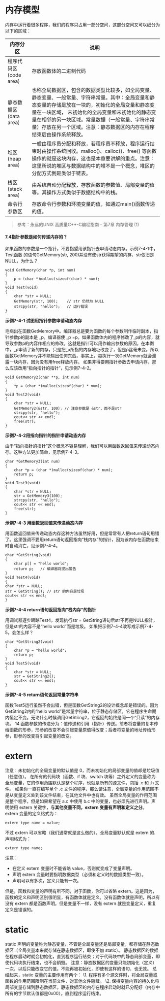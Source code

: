 # 内存模型

内存中运行着很多程序，我们的程序只占用一部分空间，这部分空间又可以细分为以下的区域：

| 内存分区             | 说明                                       |
| ---------------- | ---------------------------------------- |
| 程序代码区(code area) | 存放函数体的二进制代码                              |
| 静态数据区(data area) | 也称全局数据区，包含的数据类型比较多，如全局变量、静态变量、一般常量、字符串常量。其中：全局变量和静态变量的存储是放在一块的，初始化的全局变量和静态变量在一块区域， 未初始化的全局变量和未初始化的静态变量在相邻的另一块区域。常量数据（一般常量、字符串常量）存放在另一个区域。注意：静态数据区的内存在程序结束后由操作系统释放。 |
| 堆区(heap area)    | 一般由程序员分配和释放，若程序员不释放，程序运行结束时由操作系统回收。malloc()、calloc()、free() 等函数操作的就是这块内存，这也是本章要讲解的重点。注意：这里所说的堆区与数据结构中的堆不是一个概念，堆区的分配方式倒是类似于链表。 |
| 栈区(stack area)   | 由系统自动分配释放，存放函数的参数值、局部变量的值等。其操作方式类似于数据结构中的栈。 |
| 命令行参数区           | 存放命令行参数和环境变量的值，如通过main()函数传递的值。          |

> 参考：永远的UNIX 高质量C++-C编程指南 – 第7章 内存管理 (1)

#### 7.4指针参数是如何传递内存的？

如果函数的参数是一个指针，不要指望用该指针去申请动态内存。示例7-4-1中，Test函数 
的语句GetMemory(str, 200)并没有使str获得期望的内存，str依旧是NULL，为什么？

```
void GetMemory(char *p, int num)
{
    p = (char *)malloc(sizeof(char) * num);
}
void Test(void)
{
    char *str = NULL;
    GetMemory(str, 100);    // str 仍然为 NULL
    strcpy(str, "hello");   // 运行错误
}
```

**示例7-4-1 试图用指针参数申请动态内存**

毛病出在函数GetMemory中。编译器总是要为函数的每个参数制作临时副本，指针参数p的副本是 _p，编译器使 _p =p。如果函数体内的程序修改了_p的内容，就导致参数p的内容作相应的修改。这就是指针可以用作输出参数的原因。在本例中，_p申请了新的内存，只是把_p所指的内存地址改变了，但是p丝毫未变。所以函数GetMemory并不能输出任何东西。事实上，每执行一次GetMemory就会泄露一块内存，因为没有用free释放内存。 
如果非得要用指针参数去申请内存，那么应该改用“指向指针的指针”，见示例7-4-2。

```
void GetMemory2(char **p, int num)
{
    *p = (char *)malloc(sizeof(char) * num);
}
void Test2(void)
{
    char *str = NULL;
    GetMemory2(&str, 100); // 注意参数是 &str，而不是str
    strcpy(str, "hello");  
    cout<< str << endl;
    free(str);
}
```

**示例7-4-2用指向指针的指针申请动态内存**

由于“指向指针的指针”这个概念不容易理解，我们可以用函数返回值来传递动态内存。这种方法更加简单，见示例7-4-3。

```
char *GetMemory3(int num)
{
    char *p = (char *)malloc(sizeof(char) * num);
    return p;
}
void Test3(void)
{
    char *str = NULL;
    str = GetMemory3(100);
    strcpy(str, "hello");
    cout<< str << endl;
    free(str);
}
```

**示例7-4-3 用函数返回值来传递动态内存**

用函数返回值来传递动态内存这种方法虽然好用，但是常常有人把return语句用错了。这里强调不要用return语句返回指向“栈内存”的指针，因为该内存在函数结束时自动消亡，见示例7-4-4。

```
char *GetString(void)
{
    char p[] = "hello world";
    return p;   // 编译器将提出警告
}
void Test4(void)
{
char *str = NULL;
str = GetString(); // str 的内容是垃圾
cout<< str << endl;
}
```

**示例7-4-4 return语句返回指向“栈内存”的指针**

用调试器逐步跟踪Test4，发现执行str = GetString语句后str不再是NULL指针，但是str的内容不是“hello world”而是垃圾。 
如果把示例7-4-4改写成示例7-4-5，会怎么样？

```
char *GetString2(void)
{
    char *p = "hello world";
    return p;
}
void Test5(void)
{
    char *str = NULL;
    str = GetString2();
    cout<< str << endl;
}
```

**示例7-4-5 return语句返回常量字符串**

函数Test5运行虽然不会出错，但是函数GetString2的设计概念却是错误的。因为GetString2内的“hello world”是常量字符串，位于静态存储区，它在程序生命期内恒定不变。无论什么时候调用GetString2，它返回的始终是同一个“只读”的内存块。 
14.函数参数的传递分为：值传送和引用（指针）传送。前者将变量的复本传给函数的形参，形参的改变不会引起变量原值得改变；后者将变量的地址传给形参，形参的改变将引起变量的改变。

# extern

注意：未初始化的全局变量的默认值是 0，而未初始化的局部变量的值却是垃圾值（任意值）。 
在所有的代码块（函数、if 块、switch 块等）之外定义的变量称为全局变量，它的作用范围默认是整个程序，也就是所有的源文件，包括 .c 和 .h 文件。 
如果你一直在编写单个 .c 文件的程序，那么请注意，全局变量的作用范围不是从变量定义处到该文件结束，在其他文件中也有效。 
虽然全局变量的作用范围是整个程序，但是如果希望在 a.c 中使用 b.c 中的变量，也必须先进行声明。声明使用 extern 关键字，**与其他变量不同，extern 变量有声明和定义之分**。 
extern 变量的定义格式为：

```
extern type name = value;
```

不过 extern 可以省略（我们通常就是这么做的），全局变量默认就是 extern 的. 
声明格式为：

```
extern type name;
```

注意：

- 在定义 extern 变量时不能省略 value，否则就变成了变量声明。
- 声明 extern 变量时要指明数据类型（必须和定义时的数据类型一致）。
- 声明可以有多次，定义只能有一次。

但是，函数和变量的声明有所不同，对于函数，你可以省略 extern。这是因为，函数的定义和声明区别很明显，有函数体就是定义，没有函数体就是声明，所以有没有 extern 都是函数声明。但是变量不一样，没有 extern 就是变量定义，重复定义是错误的。

# static

static 声明的变量称为静态变量，不管是全局变量还是局部变量，都存储在静态数据区（全局变量本来就存储在静态数据区，即使不加 static）。 
静态数据区的数据在程序启动时就会初始化，直到程序运行结束；对于代码块中的静态局部变量，即使代码块执行结束，也不会销毁。 
注意：静态数据区的变量只能初始化（定义）一次，以后只能改变它的值，不能再被初始化，即使有这样的语句，也无效。 
总结起来，static 变量的主要作用有两个： 
\1. 程序有多个源文件时，将全局变量或函数的作用范围限制在当前文件，对其他文件隐藏。 
\2. 保持变量内容的持久化将局部变量存储到静态数据区。静态数据区的内存在程序启动时就已分配好（内存中所有的字节默认值都是0x00），直到程序运行结束。